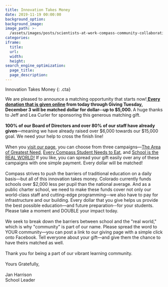 ```yaml
---
title: Innovation Takes Money
date: 2019-11-19 00:00:00
background_option:
background_image:
image_path: >-
  /assets/images/posts/scientists-at-work-compass-community-collaborative-school-best-big-picture-learning-fort-collins-colorado.jpg
categories:
iframe:
  title:
  url:
  width:
  height:
search_engine_optimization:
  page_title:
  page_description:
---
```


Innovation Takes Money
{: .cta}

<div>We are pleased to announce a matching opportunity that starts now!<a target="_blank" href="http://compassfortcollins.org/giving">&nbsp;</a><strong><a target="_blank" href="http://compassfortcollins.org/giving">Every donation that is given online</a>&nbsp;from today through Giving Tuesday, December 3 will be matched dollar for dollar--up to $5,000.&nbsp;</strong>A huge thanks to Jeff and Lea Curler for sponsoring this generous matching gift.</div>

<div>&nbsp;</div>

<div><strong>100% of our Board of Directors and over 80% of our staff have already given</strong>&mdash;meaning we have already raised over $6,000 towards our $15,000 goal. We need your help to cross the finish line!</div>

<div>&nbsp;</div>

<div>When you&nbsp;<a target="_blank" href="http://compassfortcollins.org/giving">visit our page</a>, you can choose from three campaigns&mdash;<a target="_blank" href="https://compassfortcollins.org/giving?cfpage=project&amp;project_id=30577">The Area of Greatest Need</a>,&nbsp;<a target="_blank" href="https://compassfortcollins.org/giving?cfpage=project&amp;project_id=30528">Every Compass Student Needs to Eat</a>, and&nbsp;<a target="_blank" href="https://compassfortcollins.org/giving?cfpage=project&amp;project_id=30575">School is the REAL WORLD!</a>&nbsp;If you like, you can spread your gift easily over any of these campaigns with one simple payment. Every dollar will be matched!</div>

<div>&nbsp;</div>

<div>Compass strives to push the barriers of traditional education on a daily basis&mdash;but all of this innovation takes money. Colorado currently funds schools over $2,000 less per pupil than the national average. And as a public charter school, we need to make these funds cover not only our world-class staff and cutting-edge programming&mdash;we also have to pay for infrastructure and our building. Every dollar that you give helps us provide the best possible education&mdash;and future preparation--for your students. Please take a moment and DOUBLE your impact today.</div>

<div>&nbsp;</div>

<div>We seek to break down the barriers between school and the "real world," which is why "community" is part of our name. Please spread the word to YOUR community&mdash;you can post a link to our giving page with a simple click onto Facebook. Tell everyone about your gift&mdash;and give them the chance to have theirs matched as well.</div>

<div>&nbsp;</div>

<div>Thank you for being a part of our vibrant learning community.</div>

<div>&nbsp;</div>

<div>Yours Gratefully,</div>

<div>&nbsp;</div>

<div>Jan Harrison</div>

<div>School Leader</div>